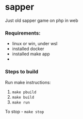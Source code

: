 # sapper
Just old sapper game on php in web

###  Requirements:
* linux or win, under wsl
* installed docker
* installed make app
* 
### Steps to build

Run make instructions:

1. `make pbuild`
2. `make build`
3. `make run`

To stop - `make stop`